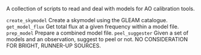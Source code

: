 A collection of scripts to read and deal with models for AO calibration tools.

`create_skymodel` Create a skymodel using the GLEAM catalogue.
`get_model_flux` Get total flux at a given frequency within a model file.
`prep_model` Prepare a combined model file.
`peel_suggester` Given a set of models and an observation, suggest to peel or not. NO CONSIDERATION FOR BRIGHT, RUNNER-UP SOURCES.
